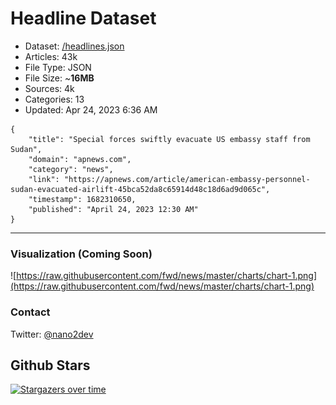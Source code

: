 # Headline Dataset

- Dataset: [/headlines.json](https://raw.githubusercontent.com/fwd/news/master/headlines.json) 
- Articles: 43k
- File Type: JSON
- File Size: ~**16MB**
- Sources: 4k
- Categories: 13
- Updated: Apr 24, 2023 6:36 AM

```
{
    "title": "Special forces swiftly evacuate US embassy staff from Sudan",
    "domain": "apnews.com",
    "category": "news",
    "link": "https://apnews.com/article/american-embassy-personnel-sudan-evacuated-airlift-45bca52da8c65914d48c18d6ad9d065c",
    "timestamp": 1682310650,
    "published": "April 24, 2023 12:30 AM"
}
```

---

### Visualization (Coming Soon)

![https://raw.githubusercontent.com/fwd/news/master/charts/chart-1.png](https://raw.githubusercontent.com/fwd/news/master/charts/chart-1.png)

### Contact 

Twitter: [@nano2dev](https://twitter.com/nano2dev)

## Github Stars

[![Stargazers over time](https://starchart.cc/fwd/news.svg)](https://starchart.cc/fwd/news)
